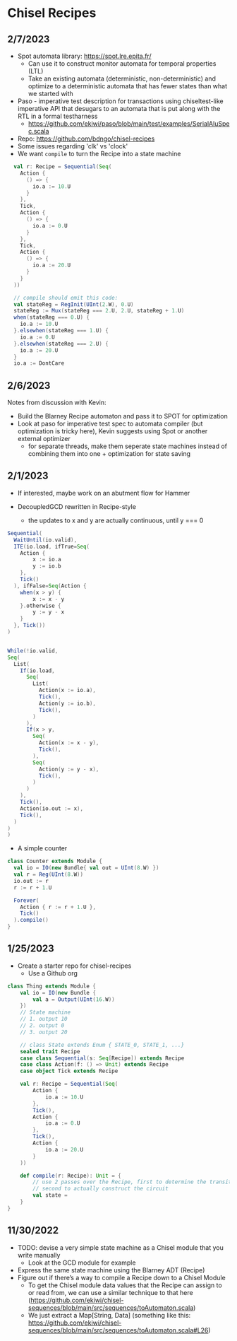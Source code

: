 # Chisel Recipes

## 2/7/2023

- Spot automata library: https://spot.lre.epita.fr/
    - Can use it to construct monitor automata for temporal properties (LTL)
    - Take an existing automata (deterministic, non-deterministic) and optimize to a deterministic automata that has fewer states than what we started with
- Paso - imperative test description for transactions using chiseltest-like imperative API that desugars to an automata that is put along with the RTL in a formal testharness
    - https://github.com/ekiwi/paso/blob/main/test/examples/SerialAluSpec.scala
- Repo: https://github.com/bdngo/chisel-recipes
- Some issues regarding 'clk' vs 'clock'
- We want `compile` to turn the Recipe into a state machine

```scala
  val r: Recipe = Sequential(Seq(
    Action {
      () => {
        io.a := 10.U
      }
    },
    Tick,
    Action {
      () => {
        io.a := 0.U
      }
    },
    Tick,
    Action {
      () => {
        io.a := 20.U
      }
    }
  ))

  // compile should emit this code:
  val stateReg = RegInit(UInt(2.W), 0.U)
  stateReg := Mux(stateReg === 2.U, 2.U, stateReg + 1.U)
  when(stateReg === 0.U) {
    io.a := 10.U
  }.elsewhen(stateReg === 1.U) {
    io.a := 0.U
  }.elsewhen(stateReg === 2.U) {
    io.a := 20.U
  }
  io.a := DontCare
```

## 2/6/2023

Notes from discussion with Kevin:

- Build the Blarney Recipe automaton and pass it to SPOT for optimization
- Look at paso for imperative test spec to automata compiler (but optimization is tricky here), Kevin suggests using Spot or another external optimizer
    - for separate threads, make them seperate state machines instead of combining them into one + optimization for state saving

## 2/1/2023

- If interested, maybe work on an abutment flow for Hammer

- DecoupledGCD rewritten in Recipe-style
    - the updates to x and y are actually continuous, until y === 0

```scala
Sequential(
  WaitUntil(io.valid),
  ITE(io.load, ifTrue=Seq(
    Action {
        x := io.a
        y := io.b
    },
    Tick()
  ), ifFalse=Seq(Action {
    when(x > y) {
        x := x - y
    }.otherwise {
        y := y - x
    }
  }, Tick())
)


While(!io.valid,
Seq(
  List(
    If(io.load,
      Seq(
        List(
          Action(x := io.a),
          Tick(),
          Action(y := io.b),
          Tick(),
        )
      ),
      If(x > y,
        Seq(
          Action(x := x - y),
          Tick(),
        ),
        Seq(
          Action(y := y - x),
          Tick(),
        )
      )
    ),
    Tick(),
    Action(io.out := x),
    Tick(),
  )
)
)
```

- A simple counter


```scala
class Counter extends Module {
  val io = IO(new Bundle{ val out = UInt(8.W) })
  val r = Reg(UInt(8.W))
  io.out := r
  r := r + 1.U

  Forever(
    Action { r := r + 1.U },
    Tick()
  ).compile()
}
```

## 1/25/2023

- Create a starter repo for chisel-recipes
    - Use a Github org

```scala
class Thing extends Module {
    val io = IO(new Bundle {
        val a = Output(UInt(16.W))
    })
    // State machine
    // 1. output 10
    // 2. output 0
    // 3. output 20

    // class State extends Enum { STATE_0, STATE_1, ...}
    sealed trait Recipe
    case class Sequential(s: Seq[Recipe]) extends Recipe
    case class Action(f: () => Unit) extends Recipe
    case object Tick extends Recipe

    val r: Recipe = Sequential(Seq(
        Action {
            io.a := 10.U
        },
        Tick(),
        Action {
            io.a := 0.U
        },
        Tick(),
        Action {
            io.a := 20.U
        }
    ))

    def compile(r: Recipe): Unit = {
        // use 2 passes over the Recipe, first to determine the transitions and required states
        // second to actually construct the circuit
        val state =
    }
}
```

## 11/30/2022

- TODO: devise a very simple state machine as a Chisel module that you write manually
    - Look at the GCD module for example
- Express the same state machine using the Blarney ADT (Recipe)
- Figure out if there’s a way to compile a Recipe down to a Chisel Module
    - To get the Chisel module data values that the Recipe can assign to or read from, we can use a similar technique to that here (https://github.com/ekiwi/chisel-sequences/blob/main/src/sequences/toAutomaton.scala)
    - We just extract a Map[String, Data] (something like this: https://github.com/ekiwi/chisel-sequences/blob/main/src/sequences/toAutomaton.scala#L26)
